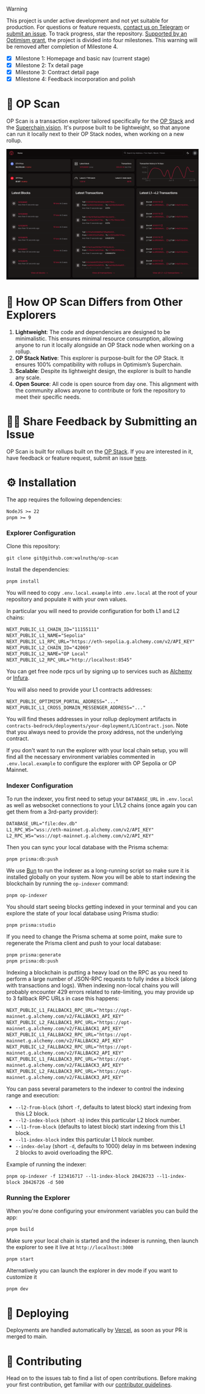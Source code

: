 > [!WARNING]
> This project is under active development and not yet suitable for production. For questions or feature requests, [contact us on Telegram](https://t.me/+DYI4FMia43I1NDI8) or [submit an issue](https://github.com/walnuthq/op-scan/issues). To track progress, star the repository. [Supported by an Optimism grant](https://gov.optimism.io/t/season-5-cycle-19-intent-1-developer-advisory-board-finalists-review/7899?u=0xmilton), the project is divided into four milestones. This warning will be removed after completion of Milestone 4.
>
> - [x] Milestone 1: Homepage and basic nav (current stage)
> - [x] Milestone 2: Tx detail page
> - [x] Milestone 3: Contract detail page
> - [x] Milestone 4: Feedback incorporation and polish

# 🔎 OP Scan

OP Scan is a transaction explorer tailored specifically for the [OP Stack](https://docs.optimism.io/builders/chain-operators/tutorials/create-l2-rollup) and the [Superchain vision](https://www.youtube.com/watch?v=O6vYNgrQ1LE). It's purpose built to be lightweight, so that anyone can run it locally next to their OP Stack nodes, when working on a new rollup.

![screenshot](screenshot.png)

# 🦄 How OP Scan Differs from Other Explorers

1. **Lightweight**: The code and dependencies are designed to be minimalistic. This ensures minimal resource consumption, allowing anyone to run it locally alongside an OP Stack node when working on a rollup.
2. **OP Stack Native**: This explorer is purpose-built for the OP Stack. It ensures 100% compatibility with rollups in Optimism’s Superchain.
3. **Scalable**: Despite its lightweight design, the explorer is built to handle any scale.
4. **Open Source**: All code is open source from day one. This alignment with the community allows anyone to contribute or fork the repository to meet their specific needs.

# 🙋‍♀️ Share Feedback by Submitting an Issue

OP Scan is built for rollups built on the [OP Stack](https://docs.optimism.io/builders/chain-operators/tutorials/create-l2-rollup). If you are interested in it, have feedback or feature request, submit an issue [here](https://github.com/walnuthq/op-scan/issues).

# ⚙️ Installation

The app requires the following dependencies:

```
NodeJS >= 22
pnpm >= 9
```

### Explorer Configuration

Clone this repository:

```
git clone git@github.com:walnuthq/op-scan
```

Install the dependencies:

```
pnpm install
```

You will need to copy `.env.local.example` into `.env.local` at the root of your repository and populate it with your own values.

In particular you will need to provide configuration for both L1 and L2 chains:

```
NEXT_PUBLIC_L1_CHAIN_ID="11155111"
NEXT_PUBLIC_L1_NAME="Sepolia"
NEXT_PUBLIC_L1_RPC_URL="https://eth-sepolia.g.alchemy.com/v2/API_KEY"
NEXT_PUBLIC_L2_CHAIN_ID="42069"
NEXT_PUBLIC_L2_NAME="OP Local"
NEXT_PUBLIC_L2_RPC_URL="http://localhost:8545"
```

You can get free node rpcs url by signing up to services such as [Alchemy](https://www.alchemy.com/) or [Infura](https://www.infura.io/).

You will also need to provide your L1 contracts addresses:

```
NEXT_PUBLIC_OPTIMISM_PORTAL_ADDRESS="..."
NEXT_PUBLIC_L1_CROSS_DOMAIN_MESSENGER_ADDRESS="..."
```

You will find theses addresses in your rollup deployment artifacts in `contracts-bedrock/deployments/your-deployment/L1Contract.json`.
Note that you always need to provide the proxy address, not the underlying contract.

If you don't want to run the explorer with your local chain setup, you will find all the necessary environment variables commented in `.env.local.example` to configure the explorer with OP Sepolia or OP Mainnet.

### Indexer Configuration

To run the indexer, you first need to setup your `DATABASE_URL` in `.env.local` as well as websocket connections to your L1/L2 chains (once again you can get them from a 3rd-party provider):

```
DATABASE_URL="file:dev.db"
L1_RPC_WS="wss://eth-mainnet.g.alchemy.com/v2/API_KEY"
L2_RPC_WS="wss://opt-mainnet.g.alchemy.com/v2/API_KEY"
```

Then you can sync your local database with the Prisma schema:

```
pnpm prisma:db:push
```

We use [Bun](https://bun.sh/) to run the indexer as a long-running script so make sure it is installed globally on your system.
Now you will be able to start indexing the blockchain by running the `op-indexer` command:

```
pnpm op-indexer
```

You should start seeing blocks getting indexed in your terminal and you can explore the state of your local database using Prisma studio:

```
pnpm prisma:studio
```

If you need to change the Prisma schema at some point, make sure to regenerate the Prisma client and push to your local database:

```
pnpm prisma:generate
pnpm prisma:db:push
```

Indexing a blockchain is putting a heavy load on the RPC as you need to perform a large number of JSON-RPC requests to fully index a block (along with transactions and logs).
When indexing non-local chains you will probably encounter 429 errors related to rate-limiting, you may provide up to 3 fallback RPC URLs in case this happens:

```
NEXT_PUBLIC_L1_FALLBACK1_RPC_URL="https://opt-mainnet.g.alchemy.com/v2/FALLBACK1_API_KEY"
NEXT_PUBLIC_L2_FALLBACK1_RPC_URL="https://opt-mainnet.g.alchemy.com/v2/FALLBACK1_API_KEY"
NEXT_PUBLIC_L1_FALLBACK2_RPC_URL="https://opt-mainnet.g.alchemy.com/v2/FALLBACK2_API_KEY"
NEXT_PUBLIC_L2_FALLBACK2_RPC_URL="https://opt-mainnet.g.alchemy.com/v2/FALLBACK2_API_KEY"
NEXT_PUBLIC_L1_FALLBACK3_RPC_URL="https://opt-mainnet.g.alchemy.com/v2/FALLBACK3_API_KEY"
NEXT_PUBLIC_L2_FALLBACK3_RPC_URL="https://opt-mainnet.g.alchemy.com/v2/FALLBACK3_API_KEY"
```

You can pass several parameters to the indexer to control the indexing range and execution:

- `--l2-from-block` (short `-f`, defaults to latest block) start indexing from this L2 block.
- `--l2-index-block` (short `-b`) index this particular L2 block number.
- `--l1-from-block` (defaults to latest block) start indexing from this L1 block.
- `--l1-index-block` index this particular L1 block number.
- `--index-delay` (short `-d`, defaults to 1000) delay in ms between indexing 2 blocks to avoid overloading the RPC.

Example of running the indexer:

```
pnpm op-indexer -f 123416717 --l1-index-block 20426733 --l1-index-block 20426726 -d 500
```

### Running the Explorer

When you're done configuring your environment variables you can build the app:

```
pnpm build
```

Make sure your local chain is started and the indexer is running, then launch the explorer to see it live at `http://localhost:3000`

```
pnpm start
```

Alternatively you can launch the explorer in dev mode if you want to customize it

```
pnpm dev
```

# 🚀 Deploying

Deployments are handled automatically by [Vercel](https://www.vercel.com/), as soon as your PR is merged to main.

# 🤗 Contributing

Head on to the issues tab to find a list of open contributions. Before making your first contribution, get familiar with our [contributor guidelines](https://github.com/walnuthq/op-scan/issues/1).

